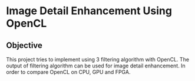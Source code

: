 # Image Detail Enhancement Using OpenCL
## Objective
This project tries to implement using 3 filtering algorithm with OpenCL.
The output of filtering algorithm can be used for image detail enhancement.
In order to compare OpenCL on CPU, GPU and FPGA.
